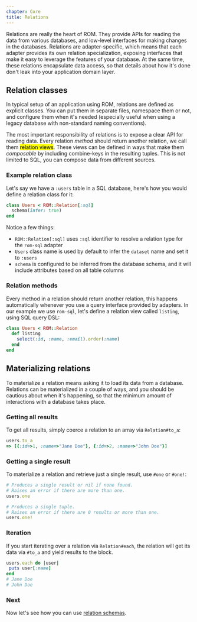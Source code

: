 ```yaml
---
chapter: Core
title: Relations
---
```


Relations are really the heart of ROM. They provide APIs for reading the data
from various databases, and low-level interfaces for making changes in the databases.
Relations are adapter-specific, which means that each adapter provides its own
relation specialization, exposing interfaces that make it easy to leverage the
features of your database. At the same time, these relations encapsulate data
access, so that details about how it's done don't leak into your application domain
layer.

## Relation classes

In typical setup of an application using ROM, relations are defined as explicit
classes. You can put them in separate files, namespace them or not, and configure
them when it's needed (especially useful when using a legacy database with non-standard
naming conventions).

The most important responsibility of relations is to expose a clear API for reading
data. Every relation *method* should return another relation, we call them
<mark>relation views</mark>. These views can be defined in ways that make them
*composable* by including combine-keys in the resulting tuples. This is not limited
to SQL, you can compose data from different sources.

### Example relation class

Let's say we have a `:users` table in a SQL database, here's how you would define
a relation class for it:

``` ruby
class Users < ROM::Relation[:sql]
  schema(infer: true)
end
```

Notice a few things:

- `ROM::Relation[:sql]` uses `:sql` identifier to resolve a relation type for the `rom-sql`
  adapter
- `Users` class name is used by default to infer the `dataset` name and set it to `:users`
- `schema` is configured to be inferred from the database schema, and it will include
  attributes based on all table columns

### Relation methods

Every method in a relation should return another relation, this happens automatically
whenever you use a query interface provided by adapters. In our example we use
`rom-sql`, let's define a relation view called `listing`, using SQL query DSL:

``` ruby
class Users < ROM::Relation
  def listing
    select(:id, :name, :email).order(:name)
  end
end
```

## Materializing relations

To materialize a relation means asking it to load its data from a database. Relations can be materialized in a couple of ways, and you should be cautious about when it's happening, so that the minimum amount of interactions with a database takes place.

### Getting all results

To get all results, simply coerce a relation to an array via `Relation#to_a`:

``` ruby
users.to_a
=> [{:id=>1, :name=>"Jane Doe"}, {:id=>2, :name=>"John Doe"}]
```

### Getting a single result

To materialize a relation and retrieve just a single result, use `#one` or `#one!`:

```ruby
# Produces a single result or nil if none found.
# Raises an error if there are more than one.
users.one

# Produces a single tuple.
# Raises an error if there are 0 results or more than one.
users.one!
```

### Iteration

If you start iterating over a relation via `Relation#each`, the relation will get its data via `#to_a` and yield results to the block.

``` ruby
users.each do |user|
 puts user[:name]
end
# Jane Doe
# John Doe
```

### Next

Now let's see how you can use [relation schemas](/learn/core/%{version}/schemas).
